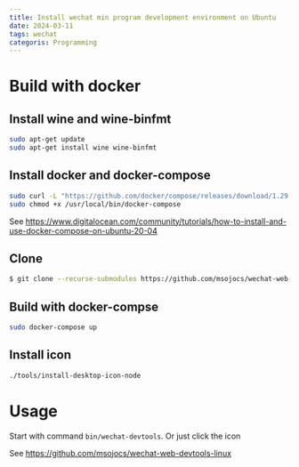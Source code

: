 ```yaml
---
title: Install wechat min program development environment on Ubuntu
date: 2024-03-11
tags: wechat
categoris: Programming
---
```


# Build with docker

## Install wine and wine-binfmt
```bash
sudo apt-get update
sudo apt-get install wine wine-binfmt
```

## Install docker and docker-compose

```bash
sudo curl -L "https://github.com/docker/compose/releases/download/1.29.2/docker-compose-$(uname -s)-$(uname -m)" -o /usr/local/bin/docker-compose
sudo chmod +x /usr/local/bin/docker-compose
```

See https://www.digitalocean.com/community/tutorials/how-to-install-and-use-docker-compose-on-ubuntu-20-04

## Clone 

```bash
$ git clone --recurse-submodules https://github.com/msojocs/wechat-web-devtools-linux.git
```

## Build with docker-compse

```bash
sudo docker-compose up
```

## Install icon

```bash
./tools/install-desktop-icon-node
```

# Usage

Start with command `bin/wechat-devtools`. Or just click the icon

See https://github.com/msojocs/wechat-web-devtools-linux